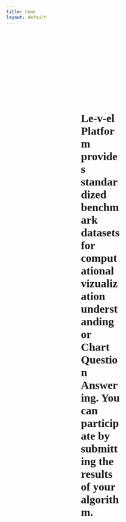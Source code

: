 ```yaml
---
title: home
layout: default
---
```


<p style="padding:200px; font-family:'Barlow Condensed'; font-size: 30px;">
    <b> Le-v-el Platform provides standardized benchmark datasets for computational vizualization understanding 
        or Chart Question Answering. You can participate by submitting the results of your algorithm.
    </b>
</p>

